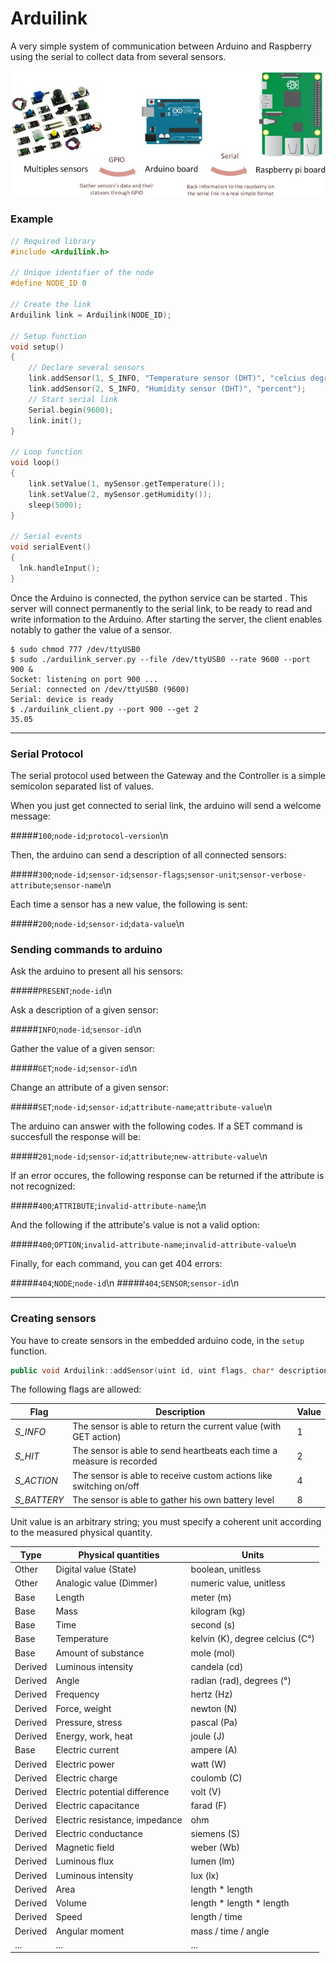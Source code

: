 # Arduilink

A very simple system of communication between Arduino and Raspberry using the serial to collect data from several sensors.

![Schematics](https://raw.githubusercontent.com/rbello/Arduilink/master/Drawing.jpg)

### Example

```c++
// Required library
#include <Arduilink.h>

// Unique identifier of the node
#define NODE_ID 0

// Create the link
Arduilink link = Arduilink(NODE_ID);

// Setup function
void setup()
{
	// Declare several sensors
	link.addSensor(1, S_INFO, "Temperature sensor (DHT)", "celcius degree");
	link.addSensor(2, S_INFO, "Humidity sensor (DHT)", "percent");
	// Start serial link
	Serial.begin(9600);
	link.init();
}

// Loop function
void loop()
{
	link.setValue(1, mySensor.getTemperature());
	link.setValue(2, mySensor.getHumidity());
	sleep(5000);
}

// Serial events
void serialEvent()
{
  lnk.handleInput();
}
```

Once the Arduino is connected, the python service can be started . This server will connect permanently to the serial link, to be ready to read and write information to the Arduino. After starting the server, the client enables notably to gather the value of a sensor.

```shell
$ sudo chmod 777 /dev/ttyUSB0
$ sudo ./arduilink_server.py --file /dev/ttyUSB0 --rate 9600 --port 900 &
Socket: listening on port 900 ...
Serial: connected on /dev/ttyUSB0 (9600)
Serial: device is ready
$ ./arduilink_client.py --port 900 --get 2
35.05
```

***

### Serial Protocol

The serial protocol used between the Gateway and the Controller is a simple semicolon separated list of values.

When you just get connected to serial link, the arduino will send a welcome message:

#####`100`;`node-id`;`protocol-version`\n

Then, the arduino can send a description of all connected sensors:

#####`300`;`node-id`;`sensor-id`;`sensor-flags`;`sensor-unit`;`sensor-verbose-attribute`;`sensor-name`\n

Each time a sensor has a new value, the following is sent:

#####`200`;`node-id`;`sensor-id`;`data-value`\n

### Sending commands to arduino

Ask the arduino to present all his sensors:

#####`PRESENT`;`node-id`\n

Ask a description of a given sensor:

#####`INFO`;`node-id`;`sensor-id`\n

Gather the value of a given sensor:

#####`GET`;`node-id`;`sensor-id`\n

Change an attribute of a given sensor:

#####`SET`;`node-id`;`sensor-id`;`attribute-name`;`attribute-value`\n

The arduino can answer with the following codes. If a SET command is succesfull the response will be:

#####`201`;`node-id`;`sensor-id`;`attribute`;`new-attribute-value`\n

If an error occures, the following response can be returned if the attribute is not recognized:

#####`400`;`ATTRIBUTE`;`invalid-attribute-name`;\n

And the following if the attribute's value is not a valid option:

#####`400`;`OPTION`;`invalid-attribute-name`;`invalid-attribute-value`\n

Finally, for each command, you can get 404 errors:

#####`404`;`NODE`;`node-id`\n
#####`404`;`SENSOR`;`sensor-id`\n

***

### Creating sensors

You have to create sensors in the embedded arduino code, in the `setup` function. 

```c++
public void Arduilink::addSensor(uint id, uint flags, char* description, char* unit);
```

The following flags are allowed:

Flag 				| Description                                                               | Value |
------------------- | ------------------------------------------------------------------------- | ----- |
*S_INFO*			| The sensor is able to return the current value (with GET action)			| 1		|
*S_HIT*				| The sensor is able to send heartbeats each time a measure is recorded		| 2		|
*S_ACTION*			| The sensor is able to receive custom actions like switching on/off		| 4		|
*S_BATTERY*			| The sensor is able to gather his own battery level						| 8		|

Unit value is an arbitrary string; you must specify a coherent unit according to the measured physical quantity.

Type 	 | Physical quantities 				| Units
-------- | -------------------------------- | ---
Other	 | Digital value (State) 			| boolean, unitless
Other	 | Analogic value (Dimmer)			| numeric value, unitless
Base 	 | Length							| meter (m)
Base 	 | Mass								| kilogram (kg)
Base 	 | Time								| second (s)
Base 	 | Temperature						| kelvin (K), degree celcius (C°)
Base 	 | Amount of substance 				| mole (mol)
Derived  | Luminous intensity  				| candela (cd)
Derived  | Angle							| radian (rad), degrees (°)
Derived  | Frequency						| hertz (Hz)
Derived  | Force, weight					| newton (N)
Derived  | Pressure, stress					| pascal (Pa)
Derived  | Energy, work, heat 				| joule (J)
Base 	 | Electric current					| ampere (A)
Derived  | Electric power					| watt (W)
Derived  | Electric charge					| coulomb (C)
Derived  | Electric potential difference 	| volt (V)
Derived  | Electric capacitance				| farad (F)
Derived  | Electric resistance, impedance	| ohm
Derived  | Electric conductance				| siemens (S)
Derived  | Magnetic field					| weber (Wb)
Derived  | Luminous flux					| lumen (lm)
Derived  | Luminous intensity				| lux (lx)
Derived  | Area								| length * length
Derived	 | Volume							| length * length * length
Derived  | Speed							| length / time
Derived  | Angular moment					| mass / time / angle
 ...	 | ...								| ...